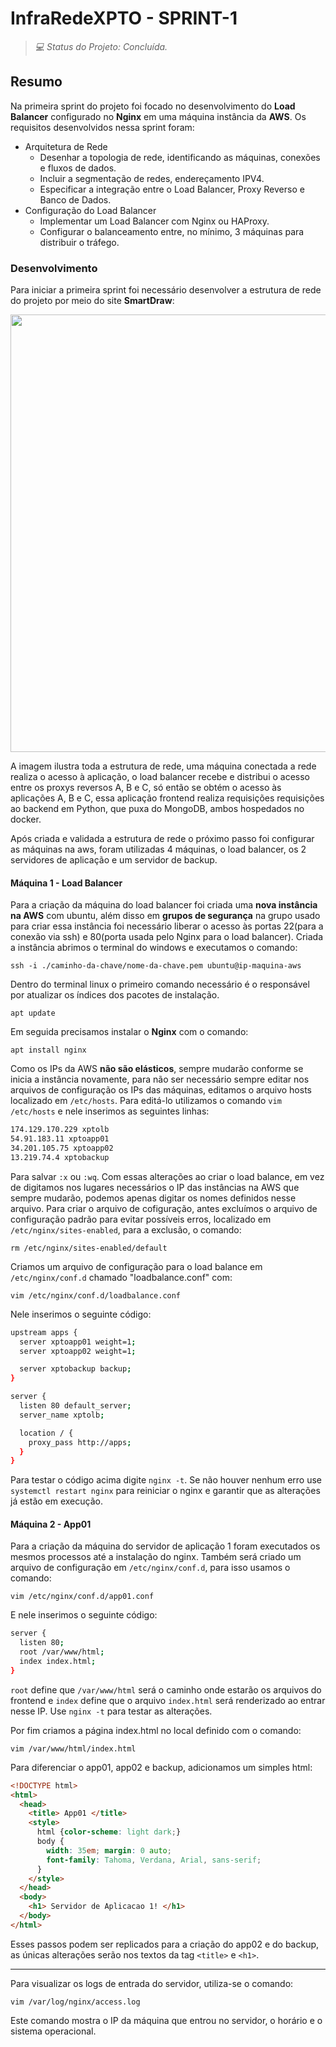 # InfraRedeXPTO - SPRINT-1

> _💻 Status do Projeto: Concluída._

## Resumo
<p align="justify">
  
Na primeira sprint do projeto foi focado no desenvolvimento do **Load Balancer** configurado no **Nginx** em uma máquina instância da **AWS**. Os requisitos desenvolvidos nessa sprint foram:

- Arquitetura de Rede
   - Desenhar a topologia de rede, identificando as máquinas, conexões e fluxos de dados.
   - Incluir a segmentação de redes, endereçamento IPV4.
   - Especificar a integração entre o Load Balancer, Proxy Reverso e Banco de Dados.
- Configuração do Load Balancer
   - Implementar um Load Balancer com Nginx ou HAProxy.
   - Configurar o balanceamento entre, no mínimo, 3 máquinas para distribuir o tráfego.

</p>

### Desenvolvimento
<p align="justify">
  
Para iniciar a primeira sprint foi necessário desenvolver a estrutura de rede do projeto por meio do site **SmartDraw**:

<img src="https://github.com/user-attachments/assets/ac35d36b-aa96-43aa-b1de-82a8683a4b74" width=700 />

A imagem ilustra toda a estrutura de rede, uma máquina conectada a rede realiza o acesso à aplicação, o load balancer recebe e distribui o acesso entre os proxys reversos A, B e C, só então se obtém o acesso às aplicações A, B e C, essa aplicação frontend realiza requisições requisições ao backend em Python, que puxa do MongoDB, ambos hospedados no docker.

Após criada e validada a estrutura de rede o próximo passo foi configurar as máquinas na aws, foram utilizadas 4 máquinas, o load balancer, os 2 servidores de aplicação e um servidor de backup.

#### Máquina 1 - Load Balancer

Para a criação da máquina do load balancer foi criada uma **nova instância na AWS** com ubuntu, além disso em **grupos de segurança** na grupo usado para criar essa instância foi necessário liberar o acesso às portas 22(para a conexão via ssh) e 80(porta usada pelo Nginx para o load balancer). Criada a instância abrimos o terminal do windows e executamos o comando:

`ssh -i ./caminho-da-chave/nome-da-chave.pem ubuntu@ip-maquina-aws`

Dentro do terminal linux o primeiro comando necessário é o responsável por atualizar os índices dos pacotes de instalação.

`apt update`

Em seguida precisamos instalar o **Nginx** com o comando:

`apt install nginx`

Como os IPs da AWS **não são elásticos**, sempre mudarão conforme se inicia a instância novamente, para não ser necessário sempre editar nos arquivos de configuração os IPs das máquinas, editamos o arquivo hosts localizado em `/etc/hosts`. Para editá-lo utilizamos o comando `vim /etc/hosts` e nele inserimos as seguintes linhas:

```bash
174.129.170.229 xptolb
54.91.183.11 xptoapp01
34.201.105.75 xptoapp02
13.219.74.4 xptobackup

```

Para salvar `:x` ou `:wq`. Com essas alterações ao criar o load balance, em vez de digitamos nos lugares necessários o IP das instâncias na AWS que sempre mudarão, podemos apenas digitar os nomes definidos nesse arquivo. Para criar o arquivo de cofiguração, antes excluímos o arquivo de configuração padrão para evitar possíveis erros, localizado em `/etc/nginx/sites-enabled`, para a exclusão, o comando: 

`rm /etc/nginx/sites-enabled/default`

Criamos um arquivo de configuração para o load balance em `/etc/nginx/conf.d` chamado "loadbalance.conf" com:

`vim /etc/nginx/conf.d/loadbalance.conf`

Nele inserimos o seguinte código:

```bash
upstream apps {
  server xptoapp01 weight=1;
  server xptoapp02 weight=1;

  server xptobackup backup;
}

server {
  listen 80 default_server;
  server_name xptolb;

  location / {
    proxy_pass http://apps;
  }
}
```
Para testar o código acima digite `nginx -t`. Se não houver nenhum erro use `systemctl restart nginx` para reiniciar o nginx e garantir que as alterações já estão em execução.

#### Máquina 2 - App01

Para a criação da máquina do servidor de aplicação 1 foram executados os mesmos processos até a instalação do nginx. Também será criado um arquivo de configuração em `/etc/nginx/conf.d`, para isso usamos o comando:

`vim /etc/nginx/conf.d/app01.conf`

E nele inserimos o seguinte código:

```bash
server {
  listen 80;
  root /var/www/html;
  index index.html;
}
```

`root` define que `/var/www/html` será o caminho onde estarão os arquivos do frontend e `index` define que o arquivo `index.html` será renderizado ao entrar nesse IP. Use `nginx -t` para testar as alterações.

Por fim criamos a página index.html no local definido com o comando:

`vim /var/www/html/index.html`

Para diferenciar o app01, app02 e backup, adicionamos um simples html:

```html
<!DOCTYPE html>
<html>
  <head>
    <title> App01 </title>
    <style>
      html {color-scheme: light dark;}
      body {
        width: 35em; margin: 0 auto;
        font-family: Tahoma, Verdana, Arial, sans-serif;
      }
    </style>
  </head>
  <body>
    <h1> Servidor de Aplicacao 1! </h1>
  </body>
</html>
```

Esses passos podem ser replicados para a criação do app02 e do backup, as únicas alterações serão nos textos da tag `<title>` e `<h1>`.

---

Para visualizar os logs de entrada do servidor, utiliza-se o comando:

`vim /var/log/nginx/access.log`

Este comando mostra o IP da máquina que entrou no servidor, o horário e o sistema operacional.
